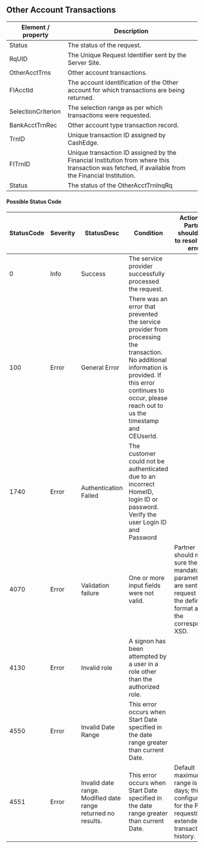 ## Other Account Transactions

| Element / property | Description |
| --- | --- |
| Status | The status of the request. |
| RqUID | The Unique Request Identifier sent by the Server Site. |
| OtherAcctTrns | Other account transactions. |
| FIAcctId | The account identification of the Other account for which transactions are being returned. |
| SelectionCriterion | The selection range as per which transactions were requested. |
| BankAcctTrnRec | Other account type transaction record. |
| TrnID | Unique transaction ID assigned by CashEdge. |
| FITrnID | Unique transaction ID assigned by the Financial Institution from where this transaction was fetched, if available from the Financial Institution. |
| Status | The status of the OtherAcctTrnInqRq |

#### Possible Status Code

| StatusCode | Severity | StatusDesc | Condition | Action API Partner should take to resolve the error |
| --- | --- | --- | --- | --- |
| 0 | Info | Success | The service provider successfully processed the request.|
| 100 | Error | General Error | There was an error that prevented the service provider from processing the transaction. No additional information is provided. If this error continues to occur, please reach out to us the timestamp and CEUserId.
| 1740 | Error | Authentication Failed | The customer could not be authenticated due to an incorrect HomeID, login ID or password. Verify the user Login ID and Password |
| 4070 | Error | Validation failure | One or more input fields were not valid. | Partner should make sure the mandatory parameters are sent in the request and in the defined format as in the corresponding XSD. |
| 4130 | Error | Invalid role | A signon has been attempted by a user in a role other than the authorized role.|
| 4550 | Error | Invalid Date Range | This error occurs when Start Date specified in the date range greater than current Date. | |
| 4551 | Error | Invalid date range. Modified date range returned no results. | This error occurs when Start Date specified in the date range greater than current Date. | Default maximum range is 90 days; this is configurable for the Partner requesting extended transaction history. |
